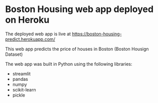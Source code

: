 # Boston Housing web app deployed on Heroku

The deployed web app is live at https://boston-housing-predict.herokuapp.com/

This web app predicts the price of houses in Boston (Boston Housign Dataset)

The web app was built in Python using the following libraries:
* streamlit
* pandas
* numpy
* scikit-learn
* pickle

